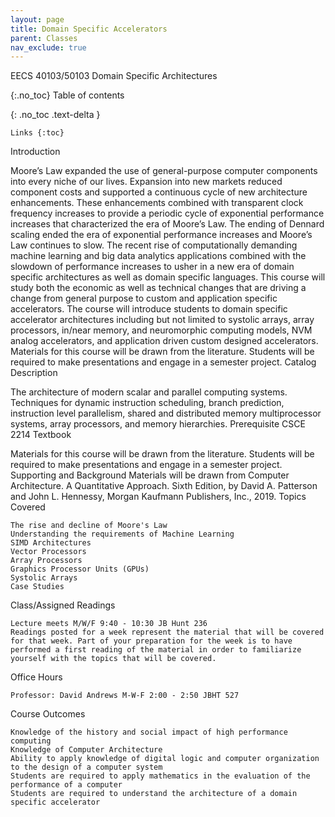 ```yaml
---
layout: page
title: Domain Specific Accelerators
parent: Classes
nav_exclude: true
---
```

EECS 40103/50103 Domain Specific Architectures

{:.no_toc}
Table of contents

{: .no_toc .text-delta }

    Links {:toc}

Introduction

Moore’s Law expanded the use of general-purpose computer components into every niche of our lives. Expansion into new markets reduced component costs and supported a continuous cycle of new architecture enhancements. These enhancements combined with transparent clock frequency increases to provide a periodic cycle of exponential performance increases that characterized the era of Moore’s Law. The ending of Dennard scaling ended the era of exponential performance increases and Moore’s Law continues to slow. The recent rise of computationally demanding machine learning and big data analytics applications combined with the slowdown of performance increases to usher in a new era of domain specific architectures as well as domain specific languages. This course will study both the economic as well as technical changes that are driving a change from general purpose to custom and application specific accelerators. The course will introduce students to domain specific accelerator architectures including but not limited to systolic arrays, array processors, in/near memory, and neuromorphic computing models, NVM analog accelerators, and application driven custom designed accelerators. Materials for this course will be drawn from the literature. Students will be required to make presentations and engage in a semester project.
Catalog Description

The architecture of modern scalar and parallel computing systems. Techniques for dynamic instruction scheduling, branch prediction, instruction level parallelism, shared and distributed memory multiprocessor systems, array processors, and memory hierarchies. Prerequisite CSCE 2214
Textbook

Materials for this course will be drawn from the literature. Students will be required to make presentations and engage in a semester project. Supporting and Background Materials will be drawn from Computer Architecture. A Quantitative Approach. Sixth Edition, by David A. Patterson and John L. Hennessy, Morgan Kaufmann Publishers, Inc., 2019.
Topics Covered

    The rise and decline of Moore's Law
    Understanding the requirements of Machine Learning
    SIMD Architectures
    Vector Processors
    Array Processors
    Graphics Processor Units (GPUs)
    Systolic Arrays
    Case Studies

Class/Assigned Readings

    Lecture meets M/W/F 9:40 - 10:30 JB Hunt 236
    Readings posted for a week represent the material that will be covered for that week. Part of your preparation for the week is to have performed a first reading of the material in order to familiarize yourself with the topics that will be covered.

Office Hours

    Professor: David Andrews M-W-F 2:00 - 2:50 JBHT 527

Course Outcomes

    Knowledge of the history and social impact of high performance computing
    Knowledge of Computer Architecture
    Ability to apply knowledge of digital logic and computer organization to the design of a computer system
    Students are required to apply mathematics in the evaluation of the performance of a computer
    Students are required to understand the architecture of a domain specific accelerator


